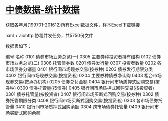 # [中债数据-统计数据](http://www.chinabond.com.cn/Channel/19012917)

获取各年月(199701-201612)所有Excel数据文件，[样本Excel下载链接](http://www.chinabond.com.cn/DownLoadxlsx?sId=0101&sBbly=201601&sMimeType=4)

lxml + aiohttp 协程并发任务，共5750份文件

数据表如下：

编号	名称
0101	债券市场业务总览(一)
0305	主要券种投资者持有结构
0102	债券市场业务总览(二)
0306	托管债券数
0201	债券发行量
0307	投资者数量
0202	各市场债券分销量
0401	银行间市场现券交易(按券种)
0203	债券发行期限分类
0402	银行间市场现券交易(按投资者)
0204	主要券种债券净认购
0403	柜台市场现券交易(按承办机构)
0205	债券兑付金额
0404	银行间市场质押式回购交易(按券种)
0300	债券托管量(按债券)
0405	银行间市场质押式回购交易(按投资者)
0301	债券托管量(按投资者)
0407	银行间市场买断式回购交易(按券种)
0302	债券托管期限分类
0408	银行间市场买断式回购交易(按投资者)
0303	各市场债券托管量
0410	银行间市场质押式回购余额
0304	跨市场债券托管量
0409	银行间市场买断式回购余额